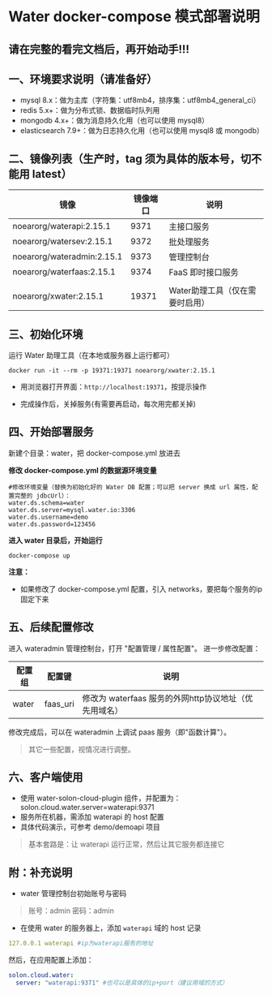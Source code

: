 # Water docker-compose 模式部署说明

## 请在完整的看完文档后，再开始动手!!!

## 一、环境要求说明（请准备好）

* mysql 8.x：做为主库（字符集：utf8mb4，排序集：utf8mb4_general_ci）
* redis 5.x+：做为分布式锁、数据临时队列用
* mongodb 4.x+：做为消息持久化用（也可以使用 mysql8）
* elasticsearch 7.9+：做为日志持久化用（也可以使用 mysql8 或 mongodb）


## 二、镜像列表（生产时，tag 须为具体的版本号，切不能用 latest）

| 镜像                      | 镜像端口    | 说明                 |
|-------------------------|-------|--------------------|
| noearorg/waterapi:2.15.1 | 9371  | 主接口服务              |
| noearorg/watersev:2.15.1       | 9372  | 批处理服务              |
| noearorg/wateradmin:2.15.1     | 9373  | 管理控制台              |
| noearorg/waterfaas:2.15.1      | 9374  | FaaS 即时接口服务        |
|                         |       |                    |
| noearorg/xwater:2.15.1         | 19371 | Water助理工具（仅在需要时启用） |


## 三、初始化环境

运行 Water 助理工具（在本地或服务器上运行都可）

```shell 
docker run -it --rm -p 19371:19371 noearorg/xwater:2.15.1
```

* 用浏览器打开界面：`http://localhost:19371`，按提示操作

* 完成操作后，关掉服务(有需要再启动，每次用完都关掉)

## 四、开始部署服务

新建个目录：water，把 docker-compose.yml 放进去

**修改 docker-compose.yml 的数据源环境变量**

```properties
#修改环境变量（替换为初始化好的 Water DB 配置；可以把 server 换成 url 属性，配置完整的 jdbcUrl）： 
water.ds.schema=water
water.ds.server=mysql.water.io:3306 
water.ds.username=demo
water.ds.password=123456
```

**进入 water 目录后，开始运行**

```shell
docker-compose up
```

**注意：**

* 如果修改了 docker-compose.yml 配置，引入 networks，要把每个服务的ip固定下来

## 五、后续配置修改

进入 wateradmin 管理控制台，打开 "配置管理 / 属性配置"。 进一步修改配置：

| 配置组 | 配置键 | 说明 |
| -------- | -------- | -------- |
| water     | faas_uri     | 修改为 waterfaas 服务的外网http协议地址（优先用域名）     |

修改完成后，可以在 wateradmin 上调试 paas 服务（即"函数计算"）。

> 其它一些配置，视情况进行调整。

## 六、客户端使用

* 使用 water-solon-cloud-plugin 组件，并配置为：solon.cloud.water.server=waterapi:9371
* 服务所在机器，需添加 waterapi 的 host 配置
* 具体代码演示，可参考 demo/demoapi 项目

> 基本套路是：让 waterapi 运行正常，然后让其它服务都连接它


## 附：补充说明

* water 管理控制台初始账号与密码

> 账号：admin 密码：admin

* 在使用 water 的服务器上，添加 `waterapi` 域的 host 记录

```yaml
127.0.0.1 waterapi #ip为waterapi服务的地址
```

然后，在应用配置上添加：

```yaml
solon.cloud.water:
  server: "waterapi:9371" #也可以是具体的ip+port（建议用域的方式）
```

